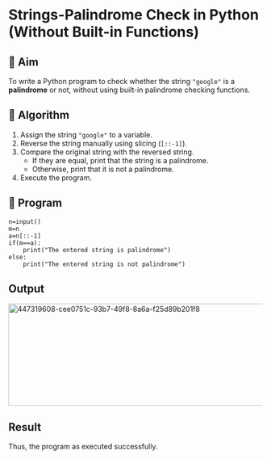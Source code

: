 # Strings-Palindrome Check in Python (Without Built-in Functions)

## 🎯 Aim
To write a Python program to check whether the string `"google"` is a **palindrome** or not, without using built-in palindrome checking functions.

## 🧠 Algorithm
1. Assign the string `"google"` to a variable.
2. Reverse the string manually using slicing (`[::-1]`).
3. Compare the original string with the reversed string.
   - If they are equal, print that the string is a palindrome.
   - Otherwise, print that it is not a palindrome.
4. Execute the program.

## 🧾 Program
```
n=input()
m=n
a=n[::-1]
if(m==a):
    print("The entered string is palindrome")
else:
    print("The entered string is not palindrome")
```
## Output
<img width="917" height="202" alt="447319608-cee0751c-93b7-49f8-8a6a-f25d89b201f8" src="https://github.com/user-attachments/assets/88cd3203-58a1-4db1-9153-2b39ab8acadd" />

## Result
Thus, the program as executed successfully.
